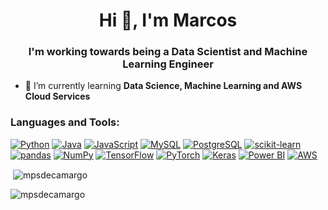 <h1 align="center">Hi 👋, I'm Marcos</h1>
<h3 align="center">I'm working towards being a Data Scientist and Machine Learning Engineer</h3>

- 🌱 I’m currently learning **Data Science, Machine Learning and AWS Cloud Services**


<h3 align="left">Languages and Tools:</h3>
<p align="left">
  <a href="https://www.python.org/"><img src="https://img.shields.io/badge/Python-3776AB?style=for-the-badge&logo=python&logoColor=white" alt="Python"></a>
  <a href="https://www.java.com/"><img src="https://img.shields.io/badge/Java-007396?style=for-the-badge&logo=java&logoColor=white" alt="Java"></a>
  <a href="https://developer.mozilla.org/en-US/docs/Web/JavaScript"><img src="https://img.shields.io/badge/JavaScript-F7DF1E?style=for-the-badge&logo=javascript&logoColor=black" alt="JavaScript"></a>
  <a href="https://www.mysql.com/"><img src="https://img.shields.io/badge/MySQL-4479A1?style=for-the-badge&logo=mysql&logoColor=white" alt="MySQL"></a>
  <a href="https://www.postgresql.org/"><img src="https://img.shields.io/badge/PostgreSQL-336791?style=for-the-badge&logo=postgresql&logoColor=white" alt="PostgreSQL"></a>
  <a href="https://scikit-learn.org/"><img src="https://img.shields.io/badge/scikit_learn-F7931E?style=for-the-badge&logo=scikit-learn&logoColor=white" alt="scikit-learn"></a>
  <a href="https://pandas.pydata.org/"><img src="https://img.shields.io/badge/pandas-150458?style=for-the-badge&logo=pandas&logoColor=white" alt="pandas"></a>
  <a href="https://numpy.org/"><img src="https://img.shields.io/badge/NumPy-013243?style=for-the-badge&logo=numpy&logoColor=white" alt="NumPy"></a>
  <a href="https://www.tensorflow.org/"><img src="https://img.shields.io/badge/TensorFlow-FF6F00?style=for-the-badge&logo=tensorflow&logoColor=white" alt="TensorFlow"></a>
  <a href="https://pytorch.org/"><img src="https://img.shields.io/badge/PyTorch-EE4C2C?style=for-the-badge&logo=pytorch&logoColor=white" alt="PyTorch"></a>
  <a href="https://keras.io/"><img src="https://img.shields.io/badge/Keras-D00000?style=for-the-badge&logo=keras&logoColor=white" alt="Keras"></a>
  <a href="https://powerbi.microsoft.com/"><img src="https://img.shields.io/badge/Power_BI-F2C811?style=for-the-badge&logo=power-bi&logoColor=black" alt="Power BI"></a>
  <a href="https://aws.amazon.com/"><img src="https://img.shields.io/badge/AWS-Cloud-232F3E?style=for-the-badge&logo=amazon-aws&logoColor=FF9900" alt="AWS"></a>
</p>



<p>&nbsp;<img align="center" src="https://github-readme-stats.vercel.app/api?username=mpsdecamargo&show_icons=true&locale=en" alt="mpsdecamargo" /></p>

<p><img align="center" src="https://github-readme-streak-stats.herokuapp.com/?user=mpsdecamargo&" alt="mpsdecamargo" /></p>
